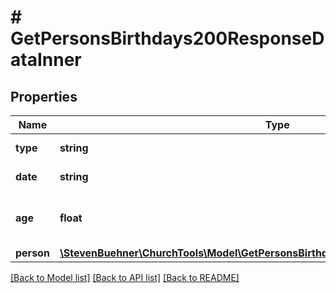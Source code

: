 # # GetPersonsBirthdays200ResponseDataInner

## Properties

Name | Type | Description | Notes
------------ | ------------- | ------------- | -------------
**type** | **string** | Type of Date |
**date** | **string** | Actually birthday |
**age** | **float** | Calculated age. (see note to that endpoint) |
**person** | [**\StevenBuehner\ChurchTools\Model\GetPersonsBirthdays200ResponseDataInnerPerson**](GetPersonsBirthdays200ResponseDataInnerPerson.md) |  | [optional]

[[Back to Model list]](../../README.md#models) [[Back to API list]](../../README.md#endpoints) [[Back to README]](../../README.md)
